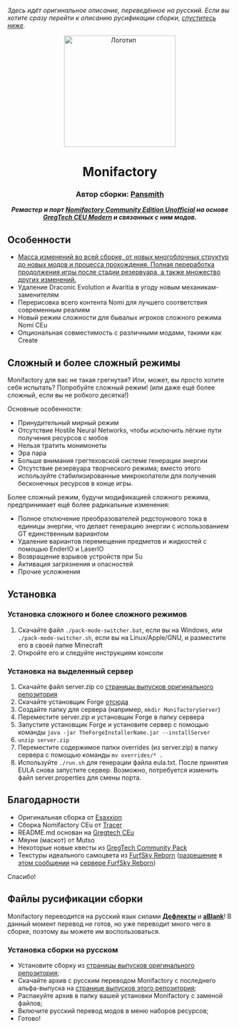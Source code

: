  *Здесь идёт оригинальное описание, переведённое на русский. Если вы хотите сразу перейти к описанию русификации сборки, [спуститесь ниже](#файлы-русификации-сборки).*

<p align="center"><img src="https://github.com/ThePansmith/Monifactory/assets/70342772/4ac1d5e7-0610-4f44-bfed-b3b2022eecc0" height="250" alt="Логотип"></p>
<h1 align="center">Monifactory</h1>
<h3 align="center"><b>Автор сборки: <a href="https://github.com/ThePansmith">Pansmith</a></b></h3>
<p align="center"><b><i>Ремастер и порт <a href="https://github.com/Nomi-CEu/Nomi-CEu">Nomifactory Community Edition Unofficial</a> на основе <a href="https://github.com/GregTechCEu/GregTech-Modern">GregTech CEU Modern</a> и связанных с ним модов.</i></b></p>

## Особенности

* [Масса изменений во всей сборке, от новых многоблочных структур до новых модов и процесса прохождения. Полная переработка продолжения игры после стадии резервуара, а также множество других изменений.](https://gist.github.com/ThePansmith/f2637bcbcb37b6d7f07cddb8a3385f14)
* Удаление Draconic Evolution и Avaritia в угоду новым механикам-заменителям
* Перерисовка всего контента Nomi для лучшего соответствия современным реалиям
* Новый режим сложности для бывалых игроков сложного режима Nomi CEu
* Опциональная совместимость с различными модами, такими как Create

## Сложный и более сложный режимы

Monifactory для вас не такая грегнутая? Или, может, вы просто хотите себя испытать? Попробуйте сложный режим! (или даже ещё более сложный, если вы не робкого десятка!)

Основные особенности:

* Принудительный мирный режим
* Отсутствие Hostile Neural Networks, чтобы исключить лёгкие пути получения ресурсов с мобов
* Нельзя тратить монимонеты
* Эра пара
* Больше внимания грегтеховской системе генерации энергии
* Отсутствие резервуара творческого режима; вместо этого используйте стабилизированные микрокопатели для получения бесконечных ресурсов в конце игры.

Более сложный режим, будучи модификацией сложного режима, предпринимает ещё более радикальные изменения:

* Полное отключение преобразователей редстоунового тока в единицы энергии, что делает генерацию энергии с использованием GT единственным вариантом
* Удаление вариантов перемещения предметов и жидкостей с помощью EnderIO и LaserIO
* Возвращение взрывов устройств при 5u
* Активация загрязнения и опасностей
* Прочие усложнения

## Установка

### Установка сложного и более сложного режимов

1. Скачайте файл ``./pack-mode-switcher.bat``, если вы на Windows, или ``./pack-mode-switcher.sh``, если вы на Linux/Apple/GNU, и разместите его в своей папке Minecraft
2. Откройте его и следуйте инструкциям консоли

### Установка на выделенный сервер

1. Скачайте файл server.zip со [страницы выпусков оригинального репозитория](https://github.com/ThePansmith/Monifactory/releases/)
2. Скачайте установщик Forge [отсюда](https://files.minecraftforge.net/net/minecraftforge/forge/index_1.20.1.html)
3. Создайте папку для сервера (например, ``mkdir MonifactoryServer``)
4. Переместите server.zip и установщик Forge в папку сервера
5. Запустите установщик Forge и установите сервер с помощью команды ``java -jar TheForgeInstallerName.jar --installServer``
6. ``unzip server.zip``
7. Переместите содержимое папки overrides (из server.zip) в папку сервера с помощью команды ``mv overrides/* .``
8. Используйте ``./run.sh`` для генерации файла eula.txt. После принятия EULA снова запустите сервер. Возможно, потребуется изменить файл server.properties для смены порта.

## Благодарности

* Оригинальная сборка от [Exaxxion](https://github.com/Exaxxion)
* Сборка Nomifactory CEu от [Tracer](https://github.com/tracer4b)
* README.md основан на [Gregtech CEu](https://github.com/GregTechCEu/GregTech)
* Мяуни (маскот) от Mutso
* Некоторые новые квесты из [GregTech Community Pack](https://github.com/GregTechCEu/GregTech-Community-Pack)
* Текстуры идеального самоцвета из [FurfSky Reborn](http://furfsky.net/) ([разрешение](https://ibb.co/bBpksq0) в [этом сообщении](https://discord.com/channels/771187253937438762/774353150278369351/938438074503942184) на [сервере FurfSky Reborn](https://discord.gg/fsr))

Спасибо!

## Файлы русификации сборки

Monifactory переводится на русский язык силами [**Дефлекты**](https://github.com/RushanM) и [**aBIank**](https://github.com/SillyAsriel)! В данный момент перевод не готов, но уже переводит много чего в сборке, поэтому вы можете им воспользоваться.

### Установка сборки на русском

* Установите сборку из [страницы выпусков оригинального репозитория](https://github.com/ThePansmith/Monifactory/releases/);
* Скачайте архив с русским переводом Monifactory с последнего альфа-выпуска на [странице выпусков этого репозитория](https://github.com/RushanM/Minecraft-Mods-Russian-Translation/releases);
* Распакуйте архив в папку вашей установки Monifactory с заменой файлов;
* Включите русский перевод модов в меню наборов ресурсов;
* Готово!
